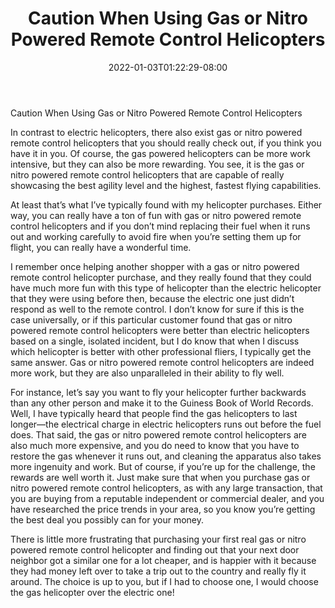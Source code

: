 ﻿---
title: "Caution When Using Gas or Nitro Powered Remote Control Helicopters"
date: 2022-01-03T01:22:29-08:00
description: "remote control helicopters Tips for Web Success"
featured_image: "/images/remote control helicopters.jpg"
tags: ["remote control helicopters"]
---

Caution When Using Gas or Nitro Powered Remote Control Helicopters

In contrast to electric helicopters, there also exist gas or nitro powered remote control helicopters that you should really check out, if you think you have it in you.  Of course, the gas powered helicopters can be more work intensive, but they can also be more rewarding.  You see, it is the gas or nitro powered remote control helicopters that are capable of really showcasing the best agility level and the highest, fastest flying capabilities.

At least that’s what I’ve typically found with my helicopter purchases.  Either way, you can really have a ton of fun with gas or nitro powered remote control helicopters and if you don’t mind replacing their fuel when it runs out and working carefully to avoid fire when you’re setting them up for flight, you can really have a wonderful time.

I remember once helping another shopper with a gas or nitro powered remote control helicopter purchase, and they really found that they could have much more fun with this type of helicopter than the electric helicopter that they were using before then, because the electric one just didn’t respond as well to the remote control.  I don’t know for sure if this is the case universally, or if this particular customer found that gas or nitro powered remote control helicopters were better than electric helicopters based on a single, isolated incident, but I do know that when I discuss which helicopter is better with other professional fliers, I typically get the same answer.  Gas or nitro powered remote control helicopters are indeed more work, but they are also unparalleled in their ability to fly well.

For instance, let’s say you want to fly your helicopter further backwards than any other person and make it to the Guiness Book of World Records.  Well, I have typically heard that people find the gas helicopters to last longer—the electrical charge in electric helicopters runs out before the fuel does.  That said, the gas or nitro powered remote control helicopters are also much more expensive, and you do need to know that you have to restore the gas whenever it runs out, and cleaning the apparatus also takes more ingenuity and work.  But of course, if you’re up for the challenge, the rewards are well worth it.  Just make sure that when you purchase gas or nitro powered remote control helicopters, as with any large transaction, that you are buying from a reputable independent or commercial dealer, and you have researched the price trends in your area, so you know you’re getting the best deal you possibly can for your money.

There is little more frustrating that purchasing your first real gas or nitro powered remote control helicopter and finding out that your next door neighbor got a similar one for a lot cheaper, and is happier with it because they had money left over to take a trip out to the country and really fly it around.  The choice is up to you, but if I had to choose one, I would choose the gas helicopter over the electric one!
